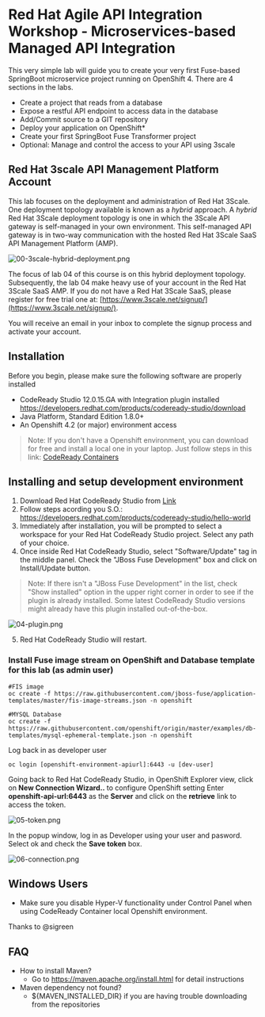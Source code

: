 # Red Hat Agile API Integration Workshop - Microservices-based Managed API Integration

This very simple lab will guide you to create your very first Fuse-based SpringBoot microservice project running on OpenShift 4. There are 4 sections in the labs.

* Create a project that reads from a database
* Expose a restful API endpoint to access data in the database
* Add/Commit source to a GIT repository
* Deploy your application on OpenShift*
* Create your first SpringBoot Fuse Transformer project
* Optional: Manage and control the access to your API using 3scale

## Red Hat 3scale API Management Platform Account
This lab focuses on the deployment and administration of Red Hat 3Scale. One deployment topology available is known as a *hybrid* approach. A *hybrid* Red Hat 3Scale deployment topology is one in which the 3Scale API gateway is self-managed in your own environment. This self-managed API gateway is in two-way communication with the hosted Red Hat 3Scale SaaS API Management Platform (AMP).

![00-3scale-hybrid-deployment.png](./img/00-3scale-hybrid-deployment.png)

The focus of lab 04 of this course is on this hybrid deployment topology. Subsequently, the lab 04 make heavy use of your account in the Red Hat 3Scale SaaS AMP. If you do not have a Red Hat 3Scale SaaS, please register for free trial one at: [https://www.3scale.net/signup/](https://www.3scale.net/signup/).

You will receive an email in your inbox to complete the signup process and activate your account.

## Installation
Before you begin, please make sure the following software are properly installed

* CodeReady Studio 12.0.15.GA with Integration plugin installed
https://developers.redhat.com/products/codeready-studio/download
* Java Platform, Standard Edition 1.8.0+
* An Openshift 4.2 (or major) environment access
> Note: If you don't have a Openshift environment, you can download for free and install a local one in your laptop. Just follow steps in this link: [CodeReady Containers](https://developers.redhat.com/products/codeready-containers/overview)


## Installing and setup development environment
1. Download Red Hat CodeReady Studio from [Link](https://developers.redhat.com/products/codeready-studio/download)
2. Follow steps acording you S.O.: https://developers.redhat.com/products/codeready-studio/hello-world
3. Immediately after installation, you will be prompted to select a workspace for your Red Hat CodeReady Studio project. Select any path of your choice.
4. Once inside Red Hat CodeReady Studio, select "Software/Update" tag in the middle panel. Check the "JBoss Fuse Development" box and click on Install/Update button.
> Note: If there isn't a "JBoss Fuse Development" in the list, check "Show installed" option in the upper right corner in order to see if the plugin is already installed. Some latest CodeReady Studio versions might already have this plugin installed out-of-the-box.

![04-plugin.png](./img/04-plugin.png)

5. Red Hat CodeReady Studio will restart.


### Install Fuse image stream on OpenShift and Database template for this lab (as admin user)

```
#FIS image
oc create -f https://raw.githubusercontent.com/jboss-fuse/application-templates/master/fis-image-streams.json -n openshift

#MYSQL Database
oc create -f https://raw.githubusercontent.com/openshift/origin/master/examples/db-templates/mysql-ephemeral-template.json -n openshift
```

Log back in as developer user

```
oc login [openshift-environment-apiurl]:6443 -u [dev-user]

```

Going back to Red Hat CodeReady Studio, in OpenShift Explorer view, click on **New Connection Wizard..** to configure OpenShift setting
Enter **openshift-api-url:6443** as the **Server** and click on the **retrieve** link to access the token.

![05-token.png](./img/05-token.png)

In the popup window, log in as Developer using your user and pasword. Select ok and check the **Save token** box.

![06-connection.png](./img/06-connection.png)

## Windows Users

- Make sure you disable  Hyper-V functionality under Control Panel when using CodeReady Container local Openshift environment.

Thanks to @sigreen

## FAQ
- How to install Maven?  
	- Go to https://maven.apache.org/install.html for detail instructions
- Maven dependency not found?
	- ${MAVEN_INSTALLED_DIR} if you are having trouble downloading from the repositories
